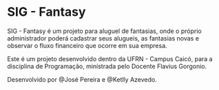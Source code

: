 # SIG - Fantasy

SIG - Fantasy é um projeto para aluguel de fantasias, onde o próprio administrador poderá cadastrar seus alugueis, as fantasias novas e observar o fluxo financeiro que ocorre em sua empresa.

Este é um projeto desenvolvido dentro da UFRN - Campus Caicó, para a disciplina de Programação, ministrada pelo Docente Flavius Gorgonio.

Desenvolvido por @José Pereira e @Ketlly Azevedo.
